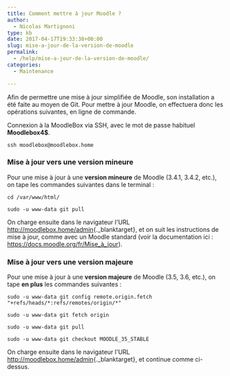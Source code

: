 ```yaml
---
title: Comment mettre à jour Moodle ?
author:
  - Nicolas Martignoni
type: kb
date: 2017-04-17T19:33:38+00:00
slug: mise-a-jour-de-la-version-de-moodle
permalink:
  - /help/mise-a-jour-de-la-version-de-moodle/
categories:
  - Maintenance

---
```

Afin de permettre une mise à jour simplifiée de Moodle, son installation a été faite au moyen de Git. Pour mettre à jour Moodle, on effectuera donc les opérations suivantes, en ligne de commande.

Connexion à la MoodleBox via SSH, avec le mot de passe habituel **Moodlebox4$**.

`ssh moodlebox@moodlebox.home`

### Mise à jour vers une version **mineure**

Pour une mise à jour à une **version mineure** de Moodle (3.4.1, 3.4.2, etc.), on tape les commandes suivantes dans le terminal :

`cd /var/www/html/`
  
`sudo -u www-data git pull`

On charge ensuite dans le navigateur l'URL <http://moodlebox.home/admin>{._blanktarget}, et on suit les instructions de mise à jour, comme avec un Moodle standard (voir la documentation ici : <a class="_blanktarget" href="https://docs.moodle.org/fr/Mise_%C3%A0_jour" target="_blank" rel="noopener noreferrer">https://docs.moodle.org/fr/Mise_à_jour</a>).

### Mise à jour vers une version **majeure**

Pour une mise à jour à une **version majeure** de Moodle (3.5, 3.6, etc.), on tape **en plus** les commandes suivantes :

`sudo -u www-data git config remote.origin.fetch "+refs/heads/*:refs/remotes/origin/*"`
  
`sudo -u www-data git fetch origin`
  
`sudo -u www-data git pull`
  
`sudo -u www-data git checkout MOODLE_35_STABLE`

On charge ensuite dans le navigateur l'URL <http://moodlebox.home/admin>{._blanktarget}, et continue comme ci-dessus.